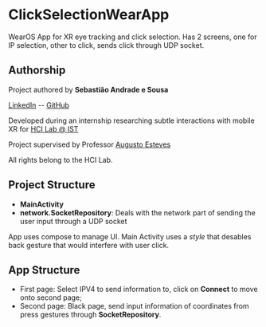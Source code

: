 # ClickSelectionWearApp
WearOS App for XR eye tracking and click selection. Has 2 screens, one for IP selection, other to click, sends click through UDP socket.

## Authorship
Project authored by **Sebastião Andrade e Sousa**

[LinkedIn](https://www.linkedin.com/in/sebasti%C3%A3o-andrade-e-sousa-700827270/) -- [GitHub](https://github.com/SRSAS)

Developed during an internship researching subtle interactions with mobile XR for [HCI Lab @ IST](https://web.tecnico.ulisboa.pt/augusto.esteves/)

Project supervised by Professor [Augusto Esteves](http://web.tecnico.ulisboa.pt/augusto.esteves/EstevesCV-September2023.pdf)

All rights belong to the HCI Lab.

## Project Structure
- **MainActivity**
- **network.SocketRepository**: Deals with the network part of sending the user input through a UDP socket

App uses compose to manage UI. Main Activity uses a _style_ that desables back gesture that would interfere with user click.

## App Structure
- First page: Select IPV4 to send information to, click on **Connect** to move onto second page;
- Second page: Black page, send input information of coordinates from press gestures through **SocketRepository**.
